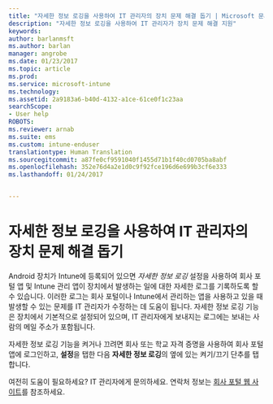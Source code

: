 ```yaml
---
title: "자세한 정보 로깅을 사용하여 IT 관리자의 장치 문제 해결 돕기 | Microsoft 문서"
description: "자세한 정보 로깅을 사용하여 IT 관리자가 장치 문제 해결 지원"
keywords: 
author: barlanmsft
ms.author: barlan
manager: angrobe
ms.date: 01/23/2017
ms.topic: article
ms.prod: 
ms.service: microsoft-intune
ms.technology: 
ms.assetid: 2a9183a6-b40d-4132-a1ce-61ce0f1c23aa
searchScope:
- User help
ROBOTS: 
ms.reviewer: arnab
ms.suite: ems
ms.custom: intune-enduser
translationtype: Human Translation
ms.sourcegitcommit: a87fe0cf9591040f1455d71b1f40cd0705ba8abf
ms.openlocfilehash: 352e76d4a2e1d0c9f92fce196d6e699b3cf6e333
ms.lasthandoff: 01/24/2017


---
```



# <a name="help-your-it-admin-fix-device-issues-with-verbose-logging"></a>자세한 정보 로깅을 사용하여 IT 관리자의 장치 문제 해결 돕기

Android 장치가 Intune에 등록되어 있으면 *자세한 정보 로깅* 설정을 사용하여 회사 포털 앱 및 Intune 관리 앱이 장치에서 발생하는 일에 대한 자세한 로그를 기록하도록 할 수 있습니다. 이러한 로그는 회사 포털이나 Intune에서 관리하는 앱을 사용하고 있을 때 발생할 수 있는 문제를 IT 관리자가 수정하는 데 도움이 됩니다. 자세한 정보 로깅 기능은 장치에서 기본적으로 설정되어 있으며, IT 관리자에게 보내지는 로그에는 보내는 사람의 메일 주소가 포함됩니다.

자세한 정보 로깅 기능을 켜거나 끄려면 회사 또는 학교 자격 증명을 사용하여 회사 포털 앱에 로그인하고, **설정**을 탭한 다음 **자세한 정보 로깅**의 옆에 있는 켜기/끄기 단추를 탭합니다.

여전히 도움이 필요하세요? IT 관리자에게 문의하세요. 연락처 정보는 [회사 포털 웹 사이트](http://portal.manage.microsoft.com)를 참조하세요.

